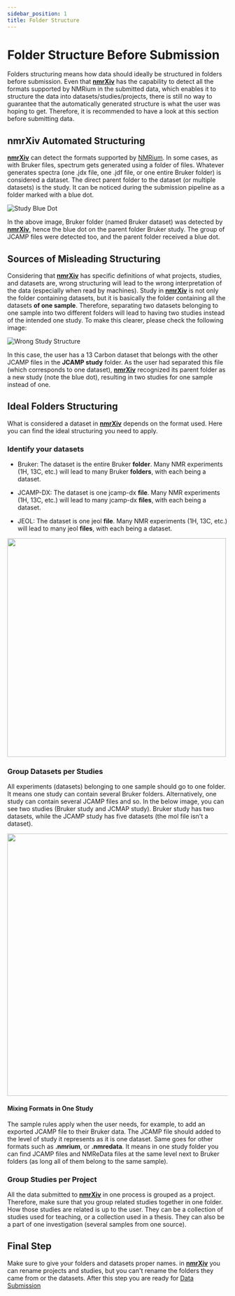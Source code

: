 ```yaml
---
sidebar_position: 1
title: Folder Structure
---
```


# Folder Structure Before Submission
Folders structuring means how data should ideally be structured in folders before submission. Even that **[nmrXiv](https://nmrxiv.org/)** has the capability to detect all the formats supported by NMRium in the submitted data, which enables it to structure the data into datasets/studies/projects, there is still no way to guarantee that the automatically generated structure is what the user was hoping to get. Therefore, it is recommended to have a look at this section before submitting data.

## nmrXiv Automated Structuring
**[nmrXiv](https://nmrxiv.org/)** can detect the formats supported by [NMRium](https://www.nmrium.org/). In some cases, as with Bruker files, spectrum gets generated using a folder of files. Whatever generates spectra (one .jdx file, one .jdf file, or one entire Bruker folder) is considered a dataset. The direct parent folder to the dataset (or multiple datasets) is the study. It can be noticed during the submission pipeline as a folder marked with a blue dot.

![Study Blue Dot](/img/study/dot.png)

In the above image, Bruker folder (named Bruker dataset) was detected by **[nmrXiv](https://nmrxiv.org/)**, hence the blue dot on the parent folder Bruker study. The group of JCAMP files were detected too, and the parent folder received a blue dot.

## Sources of Misleading Structuring
Considering that **[nmrXiv](https://nmrxiv.org/)** has specific definitions of what projects, studies, and datasets are, wrong structuring will lead to the wrong interpretation of the data (especially when read by machines). Study in **[nmrXiv](https://nmrxiv.org/)** is not only the folder containing datasets, but it is basically the folder containing all the datasets **of one sample**. Therefore, separating two datasets belonging to one sample into two different folders will lead to having two studies instead of the intended one study. To make this clearer, please check the following image:

![Wrong Study Structure](/img/wrong-structure.png)

In this case, the user has a 13 Carbon dataset that belongs with the other JCAMP files in the **JCAMP study** folder. As the user had separated this file (which corresponds to one dataset), **[nmrXiv](https://nmrxiv.org/)** recognized its parent folder as a new study (note the blue dot), resulting in two studies for one sample instead of one.

## Ideal Folders Structuring
What is considered a dataset in **[nmrXiv](https://nmrxiv.org/)** depends on the format used. Here you can find the ideal structuring you need to apply.

### Identify your datasets
- Bruker: The dataset is the entire Bruker **folder**. Many NMR experiments (1H, 13C, etc.) will lead to many Bruker **folders**, with each being a dataset.

- JCAMP-DX: The dataset is one jcamp-dx **file**. Many NMR experiments (1H, 13C, etc.) will lead to many jcamp-dx **files**, with each being a dataset.

- JEOL: The dataset is one jeol **file**. Many NMR experiments (1H, 13C, etc.) will lead to many jeol **files**, with each being a dataset.

<div style={{textAlign: 'center'}}>

<img src="/img/dataset-structure.png" width="500" />

</div>

### Group Datasets per Studies
All experiments (datasets) belonging to one sample should go to one folder. It means one study can contain several Bruker folders. Alternatively, one study can contain several JCAMP files and so. In the below image, you can see two studies (Bruker study and JCMAP study). Bruker study has two datasets, while the JCAMP study has five datasets (the mol file isn't a dataset).

<div style={{textAlign: 'center'}}>

<img src="/img/study-structure.png" width="600" />

</div>

#### Mixing Formats in One Study
The sample rules apply when the user needs, for example, to add an exported JCAMP file to their Bruker data. The JCAMP file should added to the level of study it represents as it is one dataset. Same goes for other formats such as **.nmrium**, or **.nmredata**. It means in one study folder you can find JCAMP files and NMReData files at the same level next to Bruker folders (as long all of them belong to the same sample).

### Group Studies per Project
All the data submitted to **[nmrXiv](https://nmrxiv.org/)** in one process is grouped as a project. Therefore, make sure that you group related studies together in one folder. How those studies are related is up to the user. They can be a collection of studies used for teaching, or a collection used in a thesis. They can also be a part of one investigation (several samples from one source).

## Final Step
Make sure to give your folders and datasets proper names. in **[nmrXiv](https://nmrxiv.org/)** you can rename projects and studies, but you can't rename the folders they came from or the datasets. After this step you are ready for [Data Submission](/docs/submission-guides/submission/upload.md)





